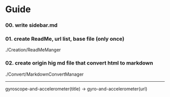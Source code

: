 # Guide
### 00. write sidebar.md
### 01. create ReadMe, url list, base file (only once)
./Creation/ReadMeManger
### 02. create origin hig md file that convert html to markdown
./Convert/MarkdownConvertManager


---

gyroscope-and-accelerometer(title) -> gyro-and-accelerometer(url)
